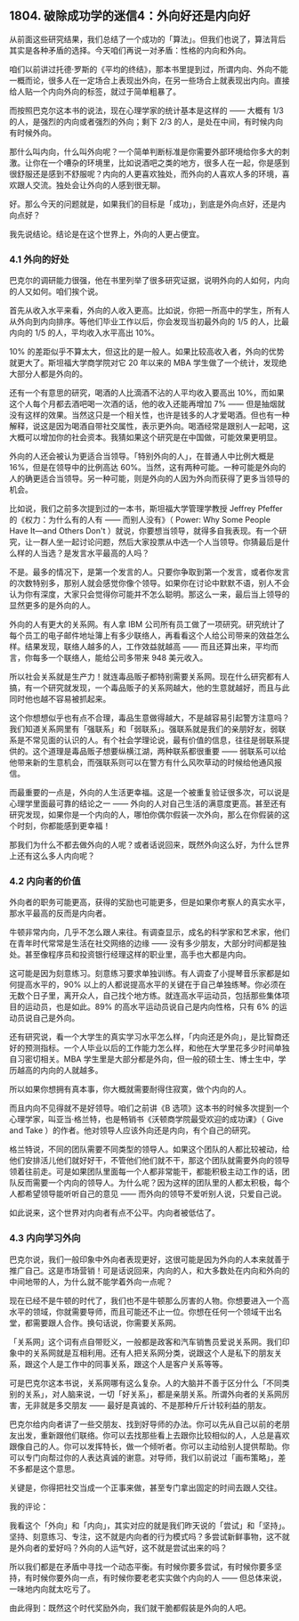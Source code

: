 ## 1804. 破除成功学的迷信4：外向好还是内向好

从前面这些研究结果，我们总结了一个成功的「算法」。但我们也说了，算法背后其实是各种矛盾的选择。今天咱们再说一对矛盾：性格的内向和外向。

咱们以前讲过托德·罗斯的《平均的终结》，那本书里提到过，所谓内向、外向不能一概而论，很多人在一定场合上表现出外向，在另一些场合上就表现出内向。直接给人贴一个内向外向的标签，就过于简单粗暴了。

而按照巴克尔这本书的说法，现在心理学家的统计基本是这样的 —— 大概有 1/3 的人，是强烈的内向或者强烈的外向；剩下 2/3 的人，是处在中间，有时候内向有时候外向。

那什么叫内向，什么叫外向呢？一个简单判断标准是你需要外部环境给你多大的刺激。让你在一个嘈杂的环境里，比如说酒吧之类的地方，很多人在一起，你是感到很舒服还是感到不舒服呢？内向的人更喜欢独处，而外向的人喜欢人多的环境，喜欢跟人交流。独处会让外向的人感到很无聊。

好。那么今天的问题就是，如果我们的目标是「成功」，到底是外向点好，还是内向点好？

我先说结论。结论是在这个世界上，外向的人更占便宜。

### 4.1 外向的好处

巴克尔的调研能力很强，他在书里列举了很多研究证据，说明外向的人如何，内向的人又如何。咱们挨个说。

首先从收入水平来看，外向的人收入更高。比如说，你把一所高中的学生，所有人从外向到内向排序。等他们毕业工作以后，你会发现当初最外向的 1/5 的人，比最内向的 1/5 的人，平均收入水平高出 10%。

10% 的差距似乎不算太大，但这比的是一般人。如果比较高收入者，外向的优势就更大了。斯坦福大学商学院对它 20 年以来的 MBA 学生做了一个统计，发现绝大部分人都是外向的。

还有一个有意思的研究，喝酒的人比滴酒不沾的人平均收入要高出 10%，而如果这个人每个月都去酒吧喝一次酒的话，他的收入还能再增加 7% —— 但是抽烟就没有这样的效果。当然这只是一个相关性，也许是钱多的人才爱喝酒。但也有一种解释，说这是因为喝酒自带社交属性，表示更外向。喝酒经常是跟别人一起喝，这大概可以增加你的社会资本。我猜如果这个研究是在中国做，可能效果更明显。

外向的人还会被认为更适合当领导。「特别外向的人」，在普通人中比例大概是 16%，但是在领导中的比例高达 60%。当然，这有两种可能。一种可能是外向的人的确更适合当领导。另一种可能，则是外向的人因为外向而获得了更多当领导的机会。

比如说，我们之前多次提到过的一本书，斯坦福大学管理学教授 Jeffrey Pfeffer 的《权力：为什么有的人有 —— 而别人没有》（ Power: Why Some People Have It—and Others Don't ）就说，你要想当领导，就得多自我表现。有一个研究，让一群人坐一起讨论问题，然后大家投票从中选一个人当领导。你猜最后是什么样的人当选？是发言水平最高的人吗？

不是。最多的情况下，是第一个发言的人。只要你争取到第一个发言，或者你发言的次数特别多，那别人就会感觉你像个领导。如果你在讨论中默默不语，别人不会认为你有深度，大家只会觉得你可能并不怎么聪明。那这么一来，最后当上领导的显然更多的是外向的人。

外向的人有更大的关系网。有人拿 IBM 公司所有员工做了一项研究。研究统计了每个员工的电子邮件地址簿上有多少联络人，再看看这个人给公司带来的效益怎么样。结果发现，联络人越多的人，工作效益就越高 —— 而且还算出来，平均而言，你每多一个联络人，能给公司多带来 948 美元收入。

所以社会关系就是生产力！就连毒品贩子都特别需要关系网。现在什么研究都有人搞，有一个研究就发现，一个毒品贩子的关系网越大，他的生意就越好，而且与此同时他也越不容易被抓起来。

这个你想想似乎也有点不合理，毒品生意做得越大，不是越容易引起警方注意吗？我们知道关系网里有「强联系」和「弱联系」。强联系就是我们的亲朋好友，弱联系是不常见面的认识的人。有个社会学理论说，最有价值的信息，往往是弱联系提供的。这个道理是毒品贩子想要纵横江湖，两种联系都很重要 —— 弱联系可以给他带来新的生意机会，而强联系则可以在警方有什么风吹草动的时候给他通风报信。

而最重要的一点是，外向的人生活更幸福。这是一个被重复验证很多次，可以说是心理学里面最可靠的结论之一 —— 外向的人对自己生活的满意度更高。甚至还有研究发现，如果你是一个内向的人，哪怕你偶尔假装一次外向，那么在你假装的这个时刻，你都能感到更幸福！

那我们为什么不都去做外向的人呢？或者话说回来，既然外向这么好，为什么世界上还有这么多人内向呢？

### 4.2 内向者的价值

外向者的职务可能更高，获得的奖励也可能更多，但是如果你考察人的真实水平，那水平最高的反而是内向者。

牛顿非常内向，几乎不怎么跟人来往。有调查显示，成名的科学家和艺术家，他们在青年时代常常是生活在社交网络的边缘 —— 没有多少朋友，大部分时间都是独处。甚至像程序员和投资银行经理这样的职业里，高手也大都是内向。

这可能是因为刻意练习。刻意练习要求单独训练。有人调查了小提琴音乐家都是如何提高水平的，90% 以上的人都说提高水平的关键在于自己单独练琴。你必须在无数个日子里，离开众人，自己找个地方练。就连高水平运动员，包括那些集体项目的运动员，也是如此。89% 的高水平运动员说自己是内向性格，只有 6% 的运动员说自己是外向。

还有研究说，看一个大学生的真实学习水平怎么样，「内向还是外向」，是比智商还好的预测指标。一个人毕业以后的工作能力怎么样，和他在大学里花多少时间单独自习密切相关。MBA 学生里是大部分都是外向，但一般的硕士生、博士生中，学历越高的内向的人就越多。

所以如果你想拥有真本事，你大概就需要耐得住寂寞，做个内向的人。

而且内向不见得就不是好领导。咱们之前讲《B 选项》这本书的时候多次提到一个心理学家，叫亚当·格兰特，也是畅销书《沃顿商学院最受欢迎的成功课》（ Give and Take ）的作者。他对领导人应该外向还是内向，有个自己的研究。

格兰特说，不同的团队需要不同类型的领导人。如果这个团队的人都比较被动，给他们安排活儿他们就好好干，不管他们他们就不干，那这个团队就需要外向的领导领着往前走。可是如果团队里面每一个人都非常能干，都能积极主动工作的话，团队反而需要一个内向的领导人。为什么呢？因为这样的团队里的人都太积极，每个人都希望领导能听听自己的意见 —— 而外向的领导不爱听别人说，只爱自己说。

如此说来，这个世界对内向者有点不公平。内向者被低估了。

### 4.3 内向学习外向

巴克尔说，我们一般印象中外向者表现更好，这很可能是因为外向的人本来就善于推广自己。这是市场营销！可是话说回来，内向的人，和大多数处在内向和外向的中间地带的人，为什么就不能学着外向一点呢？

现在已经不是牛顿的时代了，我们也不是牛顿那么厉害的人物。你想要进入一个高水平的领域，你就需要导师，而且可能还不止一位。你想在任何一个领域干出名堂，都需要跟人合作。换句话说，你需要关系网。

「关系网」这个词有点自带贬义，一般都是政客和汽车销售员爱说关系网。我们印象中的关系网就是互相利用。还有人把关系网分类，说跟这个人是私下的朋友关系，跟这个人是工作中的同事关系，跟这个人是客户关系等等。

可是巴克尔这本书说，关系网哪有这么复杂。人的大脑并不善于区分什么「不同类别的关系」，对人脑来说，一切「好关系」，都是亲朋关系。所谓外向者的关系网厉害，无非就是多交朋友 —— 最好是真诚的、不是那种斤斤计较利益的朋友。

巴克尔给内向者讲了一些交朋友、找到好导师的办法。你可以先从自己以前的老朋友出发，重新跟他们联络。你可以去找那些看上去跟你比较相似的人，人总是喜欢跟像自己的人。你可以发挥特长，做一个倾听者。你可以主动给别人提供帮助。你可以专门向帮过你的人表达真诚的谢意。对导师，我们以前说过「画布策略」，差不多都是这个意思。

关键是，你得把社交当成一个正事来做，甚至专门拿出固定的时间去跟人交往。

我的评论：

我看这个「外向」和「内向」，其实对应的就是我们昨天说的「尝试」和「坚持」。坚持、刻意练习、专注，这不就是内向者的行为模式吗？多尝试新鲜事物，这不就是外向者的爱好吗？外向的人运气好，这不就是尝试出来的吗？

所以我们都是在矛盾中寻找一个动态平衡。有时候你要多尝试，有时候你要多坚持，有时候你要外向一点，有时候你要老老实实做个内向的人 —— 但总体来说，一味地内向就太吃亏了。

由此得到：既然这个时代奖励外向，我们就干脆都假装是外向的人吧。
